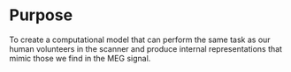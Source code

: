 Purpose
=======

To create a computational model that can perform the same task as our human volunteers in the scanner and produce internal representations that mimic those we find in the MEG signal.
